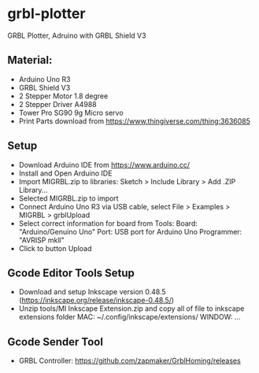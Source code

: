 # grbl-plotter
GRBL Plotter, Adruino with GRBL Shield V3 

## Material:
- Arduino Uno R3
- GRBL Shield V3
- 2 Stepper Motor 1.8 degree
- 2 Stepper Driver A4988
- Tower Pro SG90 9g Micro servo 
- Print Parts download from https://www.thingiverse.com/thing:3636085

## Setup
- Download Arduino IDE from https://www.arduino.cc/
- Install and Open Arduino IDE
- Import MIGRBL.zip to libraries: Sketch > Include Library > Add .ZIP Library...
- Selected MIGRBL.zip to import
- Connect Arduino Uno R3 via USB cable, select File > Examples > MIGRBL > grblUpload
- Select correct information for board from Tools:
Board: "Arduino/Genuino Uno"
Port: USB port for Arduino Uno
Programmer: "AVRISP mkll"
- Click to button Upload

## Gcode Editor Tools Setup
- Download and setup Inkscape version 0.48.5 (https://inkscape.org/release/inkscape-0.48.5/)
- Unzip tools/MI Inkscape Extension.zip and copy all of file to inkscape extensions folder
MAC: ~/.config/inkscape/extensions/
WINDOW: ...

## Gcode Sender Tool
- GRBL Controller: https://github.com/zapmaker/GrblHoming/releases